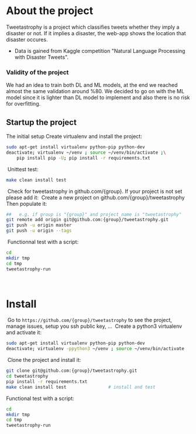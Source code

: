 # About the project
Tweetastrophy is a project which classifies tweets whether they imply a disaster or not. If it implies a disaster, the web-app shows the location that disaster occures.

- Data is gained from Kaggle competition "Natural Language Processing with Disaster Tweets".

### Validity of the project
We had an idea to train both DL and ML models, at the end we reached almost the same validation around %80. We decided to go on with the ML model since it is lighter than DL model to implement and also there is no risk for overfitting.

## Startup the project
The initial setup
Create virtualenv and install the project:
```bash
sudo apt-get install virtualenv python-pip python-dev
deactivate; virtualenv ~/venv ; source ~/venv/bin/activate ;\
    pip install pip -U; pip install -r requirements.txt
```
​
Unittest test:
```bash
make clean install test
```
​
Check for tweetastrophy in github.com/{group}. If your project is not set please add it:
​
Create a new project on github.com/{group}/tweetastrophy
Then populate it:
​
```bash
##   e.g. if group is "{group}" and project_name is "tweetastrophy"
git remote add origin git@github.com:{group}/tweetastrophy.git
git push -u origin master
git push -u origin --tags
```
​
Functionnal test with a script:
​
```bash
cd
mkdir tmp
cd tmp
tweetastrophy-run
```
​
# Install
​
Go to `https://github.com/{group}/tweetastrophy` to see the project, manage issues,
setup you ssh public key, ...
​
Create a python3 virtualenv and activate it:
​
```bash
sudo apt-get install virtualenv python-pip python-dev
deactivate; virtualenv -ppython3 ~/venv ; source ~/venv/bin/activate
```
​
Clone the project and install it:
​
```bash
git clone git@github.com:{group}/tweetastrophy.git
cd tweetastrophy
pip install -r requirements.txt
make clean install test                # install and test
```
Functional test with a script:
​
```bash
cd
mkdir tmp
cd tmp
tweetastrophy-run
```
